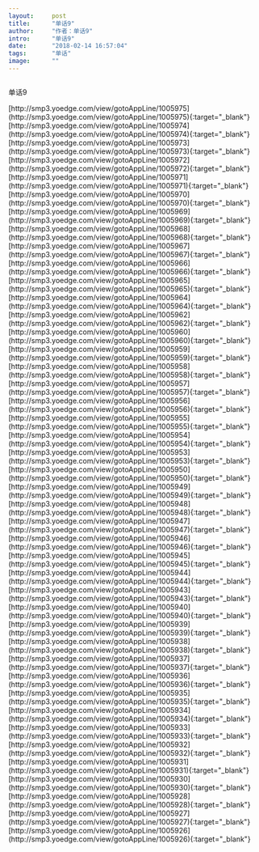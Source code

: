 ```yaml
---
layout:     post
title:      "单话9"
author:     "作者：单话9"
intro:      "单话9"
date:       "2018-02-14 16:57:04"
tags:       "单话"
image:      ""
---
```

<div style="text-align: center">
<p><img src=""/></p>
</div>
<p class="post-meta">
<span>单话9</span>
</p>
[http://smp3.yoedge.com/view/gotoAppLine/1005975](http://smp3.yoedge.com/view/gotoAppLine/1005975){:target="_blank"}
[http://smp3.yoedge.com/view/gotoAppLine/1005974](http://smp3.yoedge.com/view/gotoAppLine/1005974){:target="_blank"}
[http://smp3.yoedge.com/view/gotoAppLine/1005973](http://smp3.yoedge.com/view/gotoAppLine/1005973){:target="_blank"}
[http://smp3.yoedge.com/view/gotoAppLine/1005972](http://smp3.yoedge.com/view/gotoAppLine/1005972){:target="_blank"}
[http://smp3.yoedge.com/view/gotoAppLine/1005971](http://smp3.yoedge.com/view/gotoAppLine/1005971){:target="_blank"}
[http://smp3.yoedge.com/view/gotoAppLine/1005970](http://smp3.yoedge.com/view/gotoAppLine/1005970){:target="_blank"}
[http://smp3.yoedge.com/view/gotoAppLine/1005969](http://smp3.yoedge.com/view/gotoAppLine/1005969){:target="_blank"}
[http://smp3.yoedge.com/view/gotoAppLine/1005968](http://smp3.yoedge.com/view/gotoAppLine/1005968){:target="_blank"}
[http://smp3.yoedge.com/view/gotoAppLine/1005967](http://smp3.yoedge.com/view/gotoAppLine/1005967){:target="_blank"}
[http://smp3.yoedge.com/view/gotoAppLine/1005966](http://smp3.yoedge.com/view/gotoAppLine/1005966){:target="_blank"}
[http://smp3.yoedge.com/view/gotoAppLine/1005965](http://smp3.yoedge.com/view/gotoAppLine/1005965){:target="_blank"}
[http://smp3.yoedge.com/view/gotoAppLine/1005964](http://smp3.yoedge.com/view/gotoAppLine/1005964){:target="_blank"}
[http://smp3.yoedge.com/view/gotoAppLine/1005962](http://smp3.yoedge.com/view/gotoAppLine/1005962){:target="_blank"}
[http://smp3.yoedge.com/view/gotoAppLine/1005960](http://smp3.yoedge.com/view/gotoAppLine/1005960){:target="_blank"}
[http://smp3.yoedge.com/view/gotoAppLine/1005959](http://smp3.yoedge.com/view/gotoAppLine/1005959){:target="_blank"}
[http://smp3.yoedge.com/view/gotoAppLine/1005958](http://smp3.yoedge.com/view/gotoAppLine/1005958){:target="_blank"}
[http://smp3.yoedge.com/view/gotoAppLine/1005957](http://smp3.yoedge.com/view/gotoAppLine/1005957){:target="_blank"}
[http://smp3.yoedge.com/view/gotoAppLine/1005956](http://smp3.yoedge.com/view/gotoAppLine/1005956){:target="_blank"}
[http://smp3.yoedge.com/view/gotoAppLine/1005955](http://smp3.yoedge.com/view/gotoAppLine/1005955){:target="_blank"}
[http://smp3.yoedge.com/view/gotoAppLine/1005954](http://smp3.yoedge.com/view/gotoAppLine/1005954){:target="_blank"}
[http://smp3.yoedge.com/view/gotoAppLine/1005953](http://smp3.yoedge.com/view/gotoAppLine/1005953){:target="_blank"}
[http://smp3.yoedge.com/view/gotoAppLine/1005950](http://smp3.yoedge.com/view/gotoAppLine/1005950){:target="_blank"}
[http://smp3.yoedge.com/view/gotoAppLine/1005949](http://smp3.yoedge.com/view/gotoAppLine/1005949){:target="_blank"}
[http://smp3.yoedge.com/view/gotoAppLine/1005948](http://smp3.yoedge.com/view/gotoAppLine/1005948){:target="_blank"}
[http://smp3.yoedge.com/view/gotoAppLine/1005947](http://smp3.yoedge.com/view/gotoAppLine/1005947){:target="_blank"}
[http://smp3.yoedge.com/view/gotoAppLine/1005946](http://smp3.yoedge.com/view/gotoAppLine/1005946){:target="_blank"}
[http://smp3.yoedge.com/view/gotoAppLine/1005945](http://smp3.yoedge.com/view/gotoAppLine/1005945){:target="_blank"}
[http://smp3.yoedge.com/view/gotoAppLine/1005944](http://smp3.yoedge.com/view/gotoAppLine/1005944){:target="_blank"}
[http://smp3.yoedge.com/view/gotoAppLine/1005943](http://smp3.yoedge.com/view/gotoAppLine/1005943){:target="_blank"}
[http://smp3.yoedge.com/view/gotoAppLine/1005940](http://smp3.yoedge.com/view/gotoAppLine/1005940){:target="_blank"}
[http://smp3.yoedge.com/view/gotoAppLine/1005939](http://smp3.yoedge.com/view/gotoAppLine/1005939){:target="_blank"}
[http://smp3.yoedge.com/view/gotoAppLine/1005938](http://smp3.yoedge.com/view/gotoAppLine/1005938){:target="_blank"}
[http://smp3.yoedge.com/view/gotoAppLine/1005937](http://smp3.yoedge.com/view/gotoAppLine/1005937){:target="_blank"}
[http://smp3.yoedge.com/view/gotoAppLine/1005936](http://smp3.yoedge.com/view/gotoAppLine/1005936){:target="_blank"}
[http://smp3.yoedge.com/view/gotoAppLine/1005935](http://smp3.yoedge.com/view/gotoAppLine/1005935){:target="_blank"}
[http://smp3.yoedge.com/view/gotoAppLine/1005934](http://smp3.yoedge.com/view/gotoAppLine/1005934){:target="_blank"}
[http://smp3.yoedge.com/view/gotoAppLine/1005933](http://smp3.yoedge.com/view/gotoAppLine/1005933){:target="_blank"}
[http://smp3.yoedge.com/view/gotoAppLine/1005932](http://smp3.yoedge.com/view/gotoAppLine/1005932){:target="_blank"}
[http://smp3.yoedge.com/view/gotoAppLine/1005931](http://smp3.yoedge.com/view/gotoAppLine/1005931){:target="_blank"}
[http://smp3.yoedge.com/view/gotoAppLine/1005930](http://smp3.yoedge.com/view/gotoAppLine/1005930){:target="_blank"}
[http://smp3.yoedge.com/view/gotoAppLine/1005928](http://smp3.yoedge.com/view/gotoAppLine/1005928){:target="_blank"}
[http://smp3.yoedge.com/view/gotoAppLine/1005927](http://smp3.yoedge.com/view/gotoAppLine/1005927){:target="_blank"}
[http://smp3.yoedge.com/view/gotoAppLine/1005926](http://smp3.yoedge.com/view/gotoAppLine/1005926){:target="_blank"}


